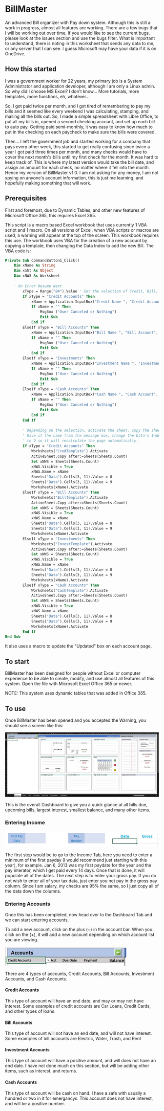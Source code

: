 # BillMaster

An advanced Bill organizer with Pay down system. Although this is still a work in progress, almost all features are working. There are a few bugs that I will be working out over time. If you would like to see the current bugs, please look at the issues section and use the bugs filter. What is important to understand, there is noting in this worksheet that sends any data to me, or any server that I can see. I guess Microsoft may have your data if it is on OneDrive.

## How this started

I was a government worker for 22 years, my primary job is a System Administrator and application developer, although I am only a Linux admin. So why did I choose MS Excel? I don't know... More tutorials, more templates, more functions, eh, whatever...

So, I got paid twice per month, and I got tired of remembering to pay my bills and it seemed like every weekend I was calculating, stamping, and mailing all the bills out. So, I made a simple spreadsheet with Libre Office, to put all my bills in, opened a second checking account, and set up each bill to auto pay. Getting paid semi-monthly, it was easy to know how much to put in the checking on each paycheck to make sure the bills were covered.

Then... I left the government job and started working for a company that pays every other week, this started to get really confusing since twice a year I got paid three times per month, and many checks would have to cover the next month's bills until my first check for the month. It was hard to keep track of. This is where my latest version would take the bill date, and assign an amount for each check, no matter where it fell into the month. Hence my version of BillMaster v1.0. I am not asking for any money, I am not spying on anyone's account information, this is just me learning, and hopefully making something that will work.

## Prerequisites

First and foremost, due to Dynamic Tables, and other new features of Microsoft Office 365, this requires Excel 365. 

This script is a macro based Excel workbook that uses currently 1 VBA script and 1 macro. On all versions of Excel, when VBA scripts or macros are used, a warning will appear at the top of the screen. This workbook requires this use. The workbook uses VBA for the creation of a new account by copying a template, then changing the Data Index to add the new Bill. The VBA code is:

```vb
Private Sub CommandButton1_Click()
    Dim xName As String
    Dim xSht As Object
    Dim xNWS As Worksheet

    ' On Error Resume Next
        xType = Range("B4").Value ' Get the selection of Credit, Bill, Investment, or Cash
        If xType = "Credit Accounts" Then
            xName = Application.InputBox("Credit Name ", "Credit Account")
            If xName = "" Then
                MsgBox ("User Canceled or Nothing")
                Exit Sub
            End If
        ElseIf xType = "Bill Accounts" Then
            xName = Application.InputBox("Bill Name ", "Bill Account", "")
            If xName = "" Then
                MsgBox ("User Canceled or Nothing")
                Exit Sub
            End If
        ElseIf xType = "Investments" Then
            xName = Application.InputBox("Investment Name ", "Investment Account", "")
            If xName = "" Then
                MsgBox ("User Canceled or Nothing")
                Exit Sub
            End If
        ElseIf xType = "Cash Accounts" Then
            xName = Application.InputBox("Cash Name ", "Cash Account", "")
            If xName = "" Then
                MsgBox ("User Canceled or Nothing")
                Exit Sub
            End If
        End If
        
        ' Depending on the selection, activate the sheet, copy the sheet, make sure it is visable
        ' Give it the name from the message box, change the Data's Index value from 9 to 8 and back
        ' to 9 so it will recalculate the page automatically.
        If xType = "Credit Accounts" Then
            Worksheets("CredTemplate").Activate
            ActiveSheet.Copy after:=Sheets(Sheets.Count)
            Set xNWS = Sheets(Sheets.Count)
            xNWS.Visible = True
            xNWS.Name = xName
            Sheets("Data").Cells(3, 11).Value = 8
            Sheets("Data").Cells(3, 11).Value = 9
            Worksheets(xName).Activate
        ElseIf xType = "Bill Accounts" Then
            Worksheets("BillTemplate").Activate
            ActiveSheet.Copy after:=Sheets(Sheets.Count)
            Set xNWS = Sheets(Sheets.Count)
            xNWS.Visible = True
            xNWS.Name = xName
            Sheets("Data").Cells(3, 11).Value = 8
            Sheets("Data").Cells(3, 11).Value = 9
            Worksheets(xName).Activate
        ElseIf xType = "Investments" Then
            Worksheets("InvestTemplate").Activate
            ActiveSheet.Copy after:=Sheets(Sheets.Count)
            Set xNWS = Sheets(Sheets.Count)
            xNWS.Visible = True
            xNWS.Name = xName
            Sheets("Data").Cells(3, 11).Value = 8
            Sheets("Data").Cells(3, 11).Value = 9
            Worksheets(xName).Activate
        ElseIf xType = "Cash Accounts" Then
            Worksheets("CashTemplate").Activate
            ActiveSheet.Copy after:=Sheets(Sheets.Count)
            Set xNWS = Sheets(Sheets.Count)
            xNWS.Visible = True
            xNWS.Name = xName
            Sheets("Data").Cells(3, 11).Value = 8
            Sheets("Data").Cells(3, 11).Value = 9
            Worksheets(xName).Activate
        End If
End Sub
```

It also uses a macro to update the "Updated" box on each account page.

## To start

BillMaster has been designed for people without Excel or computer experience to be able to create, modify, and use almost all features of this system. Open the file with Microsoft Excel Office 365 or newer. 

NOTE: This system uses dynamic tables that was added in Office 365.

## To use

Once BillMaster has been opened and you accepted the Warning, you should see a screen like this:

![Dashboard](documents/images/Dashboard-Full.JPG)

This is the overall Dashboard to give you a quick glance at all bills due, upcoming bills, largest interest, smallest balance, and many other items.

### Entering Income

![Alt text](documents/images/Income-Required.JPG)

The first step would be to go to the Income Tab, here you need to enter a minimum of the first payday (I would recommend just starting with this year), for example. Jan 6, 2013 was my first paydate for the year and the pay interator, which I get paid every 14 days. Once that is done, it will populate all of the dates. The next step is to enter your gross pay. If you do not wish to enter all of your tax data, just enter you net pay in the gross pay column. Since I am salary, my checks are 95% the same, so I just copy all of the data down the columns.

### Entering Accounts

Once this has been completed, now head over to the Dashboard Tab and we can start entering accounts.

To add a new account, click on the plus (+) in the account bar. When you click on the (+), it will add a new account depending on which account list you are viewing.

![Alt text](documents/images/Account-List.JPG)

There are 4 types of accounts, Credit Accounts, Bill Accounts, Investment Accounts, and Cash Accounts.

#### Credit Accounts

This type of account will have an end date, and may or may not have interest. Some examples of credit accounts are Car Loans, Credit Cards, and other types of loans.

#### Bill Accounts

This type of account will not have an end date, and will not have interest. Some examples of bill accounts are Electric, Water, Trash, and Rent

#### Investment Accounts

This type of account will have a positive amount, and will does not have an end date. I have not done much on this section, but will be adding other items, such as interest, and returns.

#### Cash Accounts

This type of account will be cash on hand. I have a safe with usually a hundred or two in it for emergancys. This account does not have interest, and will be a positive number.

